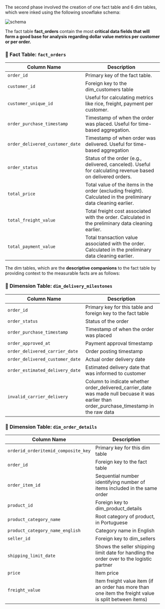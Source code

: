 The second phase involved the creation of one fact table and 6 dim tables, which were inked using the following snowflake schema:

![schema](https://github.com/user-attachments/assets/67ee2e94-9573-474a-8281-bfcd813aad1e)

The fact table **fact_orders** contain the most **critical data fields that will form a good base for analysis regarding dollar value metrics per customer or per order.**

### 🧾 Fact Table: `fact_orders`

| **Column Name**            | **Description**                                                                                            |
| -------------------------- | ---------------------------------------------------------------------------------------------------------- |
| `order_id`                 | Primary key of the fact table.                                                                             |
| `customer_id`              | Foreign key to the dim_customers table                      |
| `customer_unique_id`       | Useful for calculating metrics like rice, freight, payment per customer.                      |
| `order_purchase_timestamp` | Timestamp of when the order was placed. Useful for time-based aggregation.                                |
| `order_delivered_customer_date` | Timestamp of when order was delivered. Useful for time-based aggregation |
| `order_status`             | Status of the order (e.g., delivered, canceled). Useful for calculating revenue based on delivered orders. |
| `total_price`              | Total value of the items in the order (excluding freight). Calculated in the preliminary data cleaning earlier.                                                |
| `total_freight_value`      | Total freight cost associated with the order. Calculated in the preliminary data cleaning earlier.                                                              |
| `total_payment_value`      | Total transaction value associated with the order.  Calculated in the preliminary data cleaning earlier.                                                            |

The dim tables, which are the **descriptive companions** to the fact table by providing context to the measurable facts are as follows:

### 🧾 Dimension Table: `dim_delivery_milestones`

| Column Name               | Description                                                                                          |
|---------------------------|------------------------------------------------------------------------------------------------------|
| `order_id`                | Primary key for this table and foreign key to the fact table                                                                        |
| `order_status`       | Status of the order|
| `order_purchase_timestamp` | Timestamp of when the order was placed
| `order_approved_at`       | Payment approval timestamp|
| `order_delivered_carrier_date`| Order posting timestamp                                                   |
| `order_delivered_customer_date`| Actual order delivery date                                 |
| `order_estimated_delivery_date ` | Estimated delivery date that was informed to customer                                                                |
| `invalid_carrier_delivery`     | Column to indicate whether order_delivered_carrier_date was made null becuase it was earlier than  order_purchase_timestamp in the raw data    

### 🧾 Dimension Table: `dim_order_details`
| Column Name                         | Description                                                                                           |
| ----------------------------------- | ----------------------------------------------------------------------------------------------------- |
| `orderid_orderitemid_composite_key` | Primary key for this dim table                                                                        |
| `order_id`                          | Foreign key to the fact table                                                                         |
| `order_item_id`                     | Sequential number identifying number of items included in the same order                              |
| `product_id`                        | Foreign key to dim\_product\_details                                                                  |
| `product_category_name`             | Root category of product, in Portuguese                                                               |
| `product_category_name_english`     | Category name in English                                                                              |
| `seller_id`                         | Foreign key to dim\_sellers                                                                           |
| `shipping_limit_date`               | Shows the seller shipping limit date for handling the order over to the logistic partner              |
| `price`                             | Item price                                                                                            |
| `freight_value`                     | Item freight value item (if an order has more than one item the freight value is split between items) |
